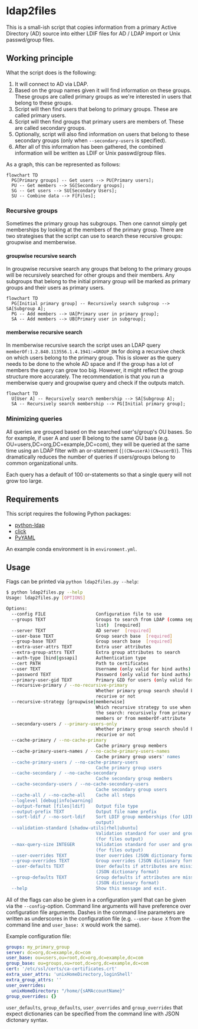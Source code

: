 # ldap2files

This is a small-ish script that copies information from a
primary Active Directory (AD) source into either LDIF files
for AD / LDAP import or Unix passwd/group files.

## Working principle

What the script does is the following:
1. It will connect to AD via LDAP.
2. Based on the group names given it will find information on these groups. These groups
   are called primary groups as we're interested in users that belong to these groups.
3. Script will then find users that belong to primary groups. These are called primary
   users.
4. Script will then find groups that primary users are members of. These are called
   secondary groups.
5. Optionally, script will also find information on users that belong to these secondary
   groups (only when `--secondary-users` is specified).
6. After all of this information has been gathered, the combined information will be written
   as LDIF or Unix passwd/group files.

As a graph, this can be represented as follows:

```mermaid
flowchart TD
  PG[Primary groups] -- Get users --> PU[Primary users];
  PU -- Get members --> SG[Secondary groups];
  SG -- Get users --> SU[Secondary Users];
  SU -- Combine data --> F[Files];
```

### Recursive groups

Sometimes the primary group has subgroups. Then one cannot simply get memberships by looking
at the members of the primary group. There are two strategises that the script can use to
search these recursive groups: groupwise and memberwise.

#### groupwise recursive search

In groupwise recursive search any groups that belong to the primary groups will be recursively
searched for other groups and their members. Any subgroups that belong to the initial primary
group will be marked as primary groups and their users as primary users.

```mermaid
flowchart TD
  PG[Initial primary group] -- Recursively search subgroup --> SA[Subgroup A];
  PG -- Add members --> UA[Primary user in primary group];
  SA -- Add members --> UB[Primary user in subgroup];
```

#### memberwise recursive search

In memberwise recursive search the script uses an LDAP query
`memberOf:1.2.840.113556.1.4.1941:=GROUP_DN` for doing a recursive check on which users
belong to the primary group. This is slower as the query needs to be done to the whole
AD space and if the group has a lot of members the query can grow too big. However,
it might reflect the group structure more accurately. The recommendation is that you
run a memberwise query and groupwise query and check if the outputs match.

```mermaid
flowchart TD
  U[User A] -- Recursively search membership --> SA[Subgroup A];
  SA -- Recursively search membership --> PG[Initial primary group];
```

### Minimizing queries

All queries are grouped based on the searched user's/group's OU bases.
So for example, if user A and user B belong to the same OU base
(e.g. OU=users,DC=org,DC=example,DC=com), they will be queried at the same
time using an LDAP filter with an or-statement (`|(CN=userA)(CN=userB)`).
This dramatically reduces the number of queries if users/groups belong to
common organizational units.

Each query has a default of 100 or-statements so that a single query will
not grow too large.

## Requirements

This script requires the following Python packages:
- [python-ldap](https://www.python-ldap.org/)
- [click](https://click.palletsprojects.com/)
- [PyYAML](https://pyyaml.org)

An example conda environment is in `environment.yml`.

## Usage

Flags can be printed via `python ldap2files.py --help`:

```sh
$ python ldap2files.py --help
Usage: ldap2files.py [OPTIONS]

Options:
  --config FILE                   Configuration file to use
  --groups TEXT                   Groups to search from LDAP (comma separated
                                  list)  [required]
  --server TEXT                   AD server  [required]
  --user-base TEXT                Group search base  [required]
  --group-base TEXT               Group search base  [required]
  --extra-user-attrs TEXT         Extra user attributes
  --extra-group-attrs TEXT        Extra group attributes to search
  --auth-type [bind|gssapi]       Authentication type
  --cert PATH                     Path to certificates
  --user TEXT                     Username (only valid for bind auths)
  --password TEXT                 Password (only valid for bind auths)
  --primary-user-gid TEXT         Primary GID for users (only valid for files)
  --recursive-primary / --no-recursive-primary
                                  Whether primary group search should be
                                  recurive or not
  --recursive-strategy [groupwise|memberwise]
                                  Which recursive strategy to use when doing
                                  the search: recursively from primary groups
                                  members or from memberOf-attribute
  --secondary-users / --primary-users-only
                                  Whether primary group search should be
                                  recurive or not
  --cache-primary / --no-cache-primary
                                  Cache primary group members
  --cache-primary-users-names / --no-cache-primary-users-names
                                  Cache primary group users' names
  --cache-primary-users / --no-cache-primary-users
                                  Cache primary group users
  --cache-secondary / --no-cache-secondary
                                  Cache secondary group members
  --cache-secondary-users / --no-cache-secondary-users
                                  Cache secondary group users
  --cache-all / --no-cache-all    Cache all steps
  --loglevel [debug|info|warning]
  --output-format [files|ldif]    Output file type
  --output-prefix TEXT            Output file name prefix
  --sort-ldif / --no-sort-ldif    Sort LDIF group memberships (for LDIF
                                  output)
  --validation-standard [shadow-utils|rhel|ubuntu]
                                  Validation standard for user and group names
                                  (for files output)
  --max-query-size INTEGER        Validation standard for user and group names
                                  (for files output)
  --user-overrides TEXT           User overrides (JSON dictionary format)
  --group-overrides TEXT          Group overrides (JSON dictionary format)
  --user-defaults TEXT            User defaults if attributes are missing
                                  (JSON dictionary format)
  --group-defaults TEXT           Group defaults if attributes are missing
                                  (JSON dictionary format)
  --help                          Show this message and exit.
```

All of the flags can also be given in a configuration yaml that can be
given via the `--config`-option. Command line arguments will have preference
over configuration file arguments. Dashes in the command line parameters are
written as underscores in the configuration file (e.g. `--user-base X` from
the command line and `user_base: X` would work the same).

Example configuration file:
```yml
groups: my_primary_group
server: dc=org,dc=example,dc=com
user_base: ou=users,ou=root,dc=org,dc=example,dc=com
group_base: ou=groups,ou=root,dc=org,dc=example,dc=com
cert: '/etc/ssl/certs/ca-certificates.crt'
extra_user_attrs: 'unixHomeDirectory,loginShell'
extra_group_attrs: ''
user_overrides:
  unixHomeDirectory: "/home/{sAMAccountName}"
group_overrides: {}
```

`user_defaults`, `group_defaults`, `user_overrides` and `group_overrides`
that expect dictionaries can be specified from the command line with JSON
dictonary syntax.
